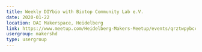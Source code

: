 ```yaml
---
title: Weekly DIYbio with Biotop Community Lab e.V.
date: 2020-01-22
location: DAI Makerspace, Heidelberg
link: https://www.meetup.com/Heidelberg-Makers-Meetup/events/qrztwpybccbdc/
usergroup: makershd
type: usergroup
---
```

